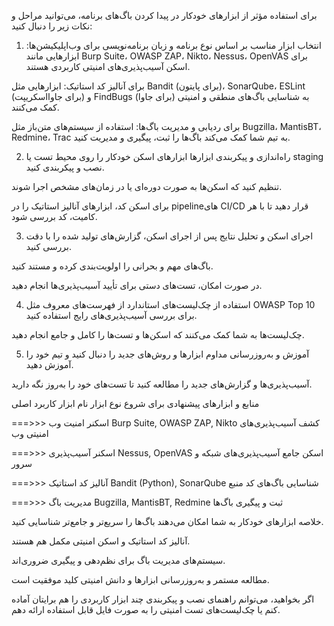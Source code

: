 برای استفاده مؤثر از ابزارهای خودکار در پیدا کردن باگ‌های برنامه، می‌توانید مراحل و نکات زیر را دنبال کنید:

1. انتخاب ابزار مناسب بر اساس نوع برنامه و زبان برنامه‌نویسی
برای وب‌اپلیکیشن‌ها: ابزارهایی مانند Burp Suite، OWASP ZAP، Nikto، Nessus، OpenVAS برای اسکن آسیب‌پذیری‌های امنیتی کاربردی هستند.

برای آنالیز کد استاتیک: ابزارهایی مثل Bandit (برای پایتون)، SonarQube، ESLint (برای جاوااسکریپت) و FindBugs (برای جاوا) به شناسایی باگ‌های منطقی و امنیتی کمک می‌کنند.

برای ردیابی و مدیریت باگ‌ها: استفاده از سیستم‌های متن‌باز مثل Bugzilla، MantisBT، Redmine، Trac به تیم شما کمک می‌کند باگ‌ها را ثبت، پیگیری و مدیریت کنید.

2. راه‌اندازی و پیکربندی ابزارها
ابزارهای اسکن خودکار را روی محیط تست یا staging نصب و پیکربندی کنید.

تنظیم کنید که اسکن‌ها به صورت دوره‌ای یا در زمان‌های مشخص اجرا شوند.

برای اسکن کد، ابزارهای آنالیز استاتیک را در pipelineهای CI/CD قرار دهید تا با هر کامیت، کد بررسی شود.

3. اجرای اسکن و تحلیل نتایج
پس از اجرای اسکن، گزارش‌های تولید شده را با دقت بررسی کنید.

باگ‌های مهم و بحرانی را اولویت‌بندی کرده و مستند کنید.

در صورت امکان، تست‌های دستی برای تأیید آسیب‌پذیری‌ها انجام دهید.

4. استفاده از چک‌لیست‌های استاندارد
از فهرست‌های معروف مثل OWASP Top 10 برای بررسی آسیب‌پذیری‌های رایج استفاده کنید.

چک‌لیست‌ها به شما کمک می‌کنند که اسکن‌ها و تست‌ها را کامل و جامع انجام دهید.

5. آموزش و به‌روزرسانی مداوم
ابزارها و روش‌های جدید را دنبال کنید و تیم خود را آموزش دهید.

آسیب‌پذیری‌ها و گزارش‌های جدید را مطالعه کنید تا تست‌های خود را به‌روز نگه دارید.

منابع و ابزارهای پیشنهادی برای شروع
نوع ابزار	نام ابزار	کاربرد اصلی

===>>> اسکنر امنیت وب	Burp Suite, OWASP ZAP, Nikto	کشف آسیب‌پذیری‌های امنیتی وب

===>>> اسکنر آسیب‌پذیری	Nessus, OpenVAS	اسکن جامع آسیب‌پذیری‌های شبکه و سرور

===>>> آنالیز کد استاتیک	Bandit (Python), SonarQube	شناسایی باگ‌های کد منبع

===>>> مدیریت باگ	Bugzilla, MantisBT, Redmine	ثبت و پیگیری باگ‌ها

خلاصه
ابزارهای خودکار به شما امکان می‌دهند باگ‌ها را سریع‌تر و جامع‌تر شناسایی کنید.

آنالیز کد استاتیک و اسکن امنیتی مکمل هم هستند.

سیستم‌های مدیریت باگ برای نظم‌دهی و پیگیری ضروری‌اند.

مطالعه مستمر و به‌روزرسانی ابزارها و دانش امنیتی کلید موفقیت است.

اگر بخواهید، می‌توانم راهنمای نصب و پیکربندی چند ابزار کاربردی را هم برایتان آماده کنم یا چک‌لیست‌های تست امنیتی را به صورت فایل قابل استفاده ارائه دهم.
